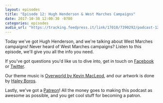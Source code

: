 ```yaml
---
layout: episodes
title: "Episode 12: Hugh Henderson & West Marches Campaigns"
date: 2017-10-30 12:00:30 -0700
categories: episodes
audio_url: "https://tracking.feedpress.it/link/17010/7390292/podcast-12-west-marches.mp3"
---
```


Today we've got Hugh Henderson, and we're talking about West Marches campaigns! Never heard of West Marches campaigns? Listen to this episode, we'll give you all the info  you need.

If you've got questions you'd like us to dive into, get in touch on [Facebook](https://www.facebook.com/dmsofvancouver) or [Twitter](https://www.twitter.com/dmsofvancouver).

Our theme music is [Overworld by Kevin MacLeod](https://incompetech.com/music/royalty-free/music.html), and our artwork is done by [Haley Boros](http://www.haleyboros.com/).

Lastly, we've got a [Patreon](https://www.patreon.com/dmsofvancouver)! All the money goes to making this podcast as awesome as possible, and you get cool stuff for becoming a patron.

